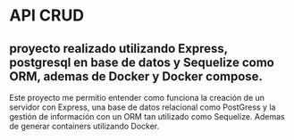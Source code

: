 # API CRUD


## proyecto realizado utilizando Express, postgresql en base de datos  y Sequelize como ORM, ademas de Docker y Docker compose.

Este proyecto me permitio entender como funciona la creación de un servidor con Express, una base de datos relacional como PostGress y la gestión de información con un ORM tan utilizado como Sequelize.
Ademas de generar containers utilizando Docker.
